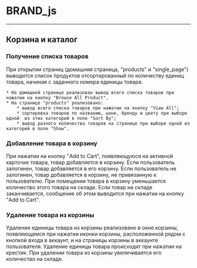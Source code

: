 # BRAND_js
----
## Корзина и каталог

### Получение списка товаров
При открытии страниц (домашняя страница, "products" и "single_page") выводится список продуктов отсортированный по количеству единиц товара, начиная с заданного номера единицы товара. 

    * На домашней странице реализован вывод всего списка товаров при нажатии на кнопку "Browse All Product".
    * На странице "products" реализовано:
        * вывод всего списка товаров при нажатии на кнопку "View All";
        * сортировка товаров по названию, цене, бренду и цвету при выборе одной  из этих категорий в поле "Sort By";
        * вывод разного количества товаров на странице при выборе одной из категорий в поле "Show".

### Добавление товара в корзину
При нажатии на кнопку "Add to Cart", появляющуюся на активной карточке товара, товар добавляется в корзину. Если пользователь залогинен, товар добавляется в его корзину. Если пользователь не залогинен, товар добавляется в корзину, не привязанную к пользователю. При помещении товара в корзину уменьшается количество этого товара на складе. Если товар на складе заканчивается, сообщение об этом выводится при нажатии на кнопку "Add to Cart".

### Удаление товара из корзины
Удаление единицы товара из корзины реализовано в окне корзины, появляющемся при нажатии иконки корзины, расположенной рядом с кнопкой входа в аккаунт, и на страницы корзины в аккаунте пользователя. Удаление единицы товара происходит при нажатии на крестик. При удалении товара из корзины увеличивается его количество на складе.

